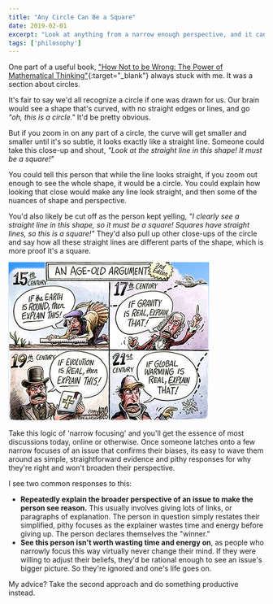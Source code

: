 ```yaml
---
title: "Any Circle Can Be a Square"
date: 2019-02-01
excerpt: "Look at anything from a narrow enough perspective, and it can be whatever your mind wants."
tags: ['philosophy']
---
```


One part of a useful book, ["How Not to be Wrong: The Power of Mathematical Thinking"](https://www.google.com/aclk?sa=l&ai=DChcSEwin75XQn5jgAhXInrMKHTx-C40YABADGgJxbg&sig=AOD64_1vurcKpysMAylCFcat6FVpP_QpJQ&adurl=&ctype=5&q=){:target="_blank"} always stuck with me. It was a section about circles.

It's fair to say we'd all recognize a circle if one was drawn for us. Our brain would see a shape that's curved, with no straight edges or lines, and go _"oh, this is a circle."_ It'd be pretty obvious.

But if you zoom in on any part of a circle, the curve will get smaller and smaller until it's so subtle, it looks exactly like a straight line. Someone could take this close-up and shout, _"Look at the straight line in this shape! It must be a square!"_

You could tell this person that while the line looks straight, if you zoom out enough to see the whole shape, it would be a circle. You could explain how looking that close would make any line look straight, and then some of the nuances of shape and perspective.

You'd also likely be cut off as the person kept yelling, _"I clearly see a straight line in this shape, so it must be a square! Squares have straight lines, so this is a square!"_ They'd also pull up other close-ups of the circle and say how all these straight lines are different parts of the shape, which is more proof it's a square.

![A comic with examples of bad arguments based on narrow sampling throughout the ages.](/assets/images/notes/bad-arguments-comic.jpg)

Take this logic of 'narrow focusing' and you'll get the essence of most discussions today, online or otherwise. Once someone latches onto a few narrow focuses of an issue that confirms their biases, its easy to wave them around as simple, straightforward evidence and pithy responses for why they're right and won't broaden their perspective.

I see two common responses to this:

* **Repeatedly explain the broader perspective of an issue to make the person see reason.** This usually involves giving lots of links, or paragraphs of explanation. The person in question simply restates their simplified, pithy focuses as the explainer wastes time and energy before giving up. The person declares themselves the "winner."
* **See this person isn't worth wasting time and energy on**, as people who narrowly focus this way virtually never change their mind. If they were willing to adjust their beliefs, they'd be rational enough to see an issue's bigger picture. So they're ignored and one's life goes on.

My advice? Take the second approach and do something productive instead.
